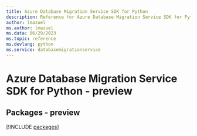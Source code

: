 ```yaml
---
title: Azure Database Migration Service SDK for Python
description: Reference for Azure Database Migration Service SDK for Python
author: lmazuel
ms.author: lmazuel
ms.data: 06/29/2023
ms.topic: reference
ms.devlang: python
ms.service: databasemigrationservice
---
```

# Azure Database Migration Service SDK for Python - preview
## Packages - preview
[!INCLUDE [packages](database-migration-service-index.md)]